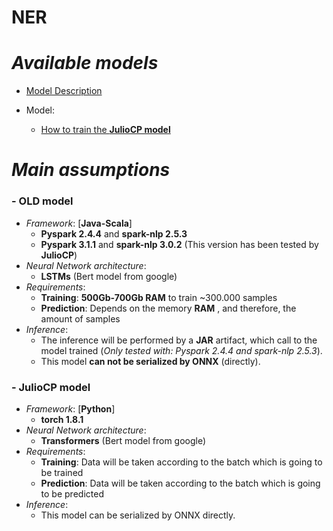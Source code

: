 # NER

# *Available models*

  - [Model Description][model_description]
    
  - Model:
    
    - [How to train the **JulioCP model**][JulioCP_folder]

# *Main assumptions*

### - OLD model

- *Framework*: [**Java-Scala**]
    - **Pyspark 2.4.4** and **spark-nlp 2.5.3**
    - **Pyspark 3.1.1** and **spark-nlp 3.0.2** (This version has been tested by **JulioCP**)
- *Neural Network architecture*: 
    - **LSTMs** (Bert model from google)
- *Requirements*: 
    - **Training**: **500Gb-700Gb RAM** to train ~300.000 samples
    - **Prediction**: Depends on the memory **RAM** , and therefore, the amount of samples
- *Inference*: 
    - The inference will be performed by a **JAR** artifact, which call to the model trained (*Only tested with: Pyspark 2.4.4 and spark-nlp 2.5.3*).
    - This model **can not be serialized by ONNX** (directly).
  

### - JulioCP model

- *Framework*: [**Python**]
    - **torch 1.8.1**
- *Neural Network architecture*: 
    - **Transformers** (Bert model from google)
- *Requirements*: 
    - **Training**: Data will be taken according to the batch which is going to be trained
    - **Prediction**: Data will be taken according to the batch which is going to be predicted
- *Inference*:
    - This model can be serialized by ONNX directly.

[model_description]: ./JulioCP-model/description.md
[JulioCP_folder]: ./JulioCP-model/howtotrainJulioCP.md
